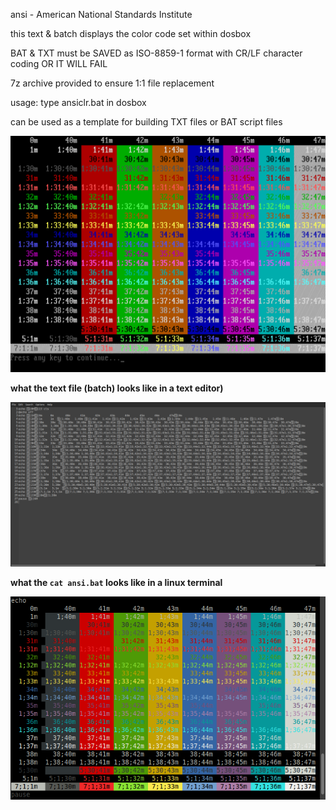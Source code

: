 ansi - American National Standards Institute

this text & batch displays the color code set within dosbox

BAT & TXT must be SAVED as ISO-8859-1 format with CR/LF character coding OR IT WILL FAIL

7z archive provided to ensure 1:1 file replacement

usage:
type ansiclr.bat in dosbox

can be used as a template for building TXT files or BAT script files

![ansiclr](https://github.com/arrowgent/dosbox-batch-stuff/blob/main/img/ansitxt.gif)

**what the text file (batch) looks like in a text editor)**

![ansitext](https://github.com/arrowgent/dosbox-batch-stuff/blob/main/img/ansi_text.png)

**what the `cat ansi.bat` looks like in a linux terminal**

![ansiclr](https://github.com/arrowgent/dosbox-batch-stuff/blob/main/img/ansi_linux.png)
